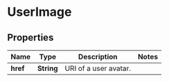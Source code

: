 
# UserImage

## Properties
Name | Type | Description | Notes
------------ | ------------- | ------------- | -------------
**href** | **String** | URI of a user avatar. | 




